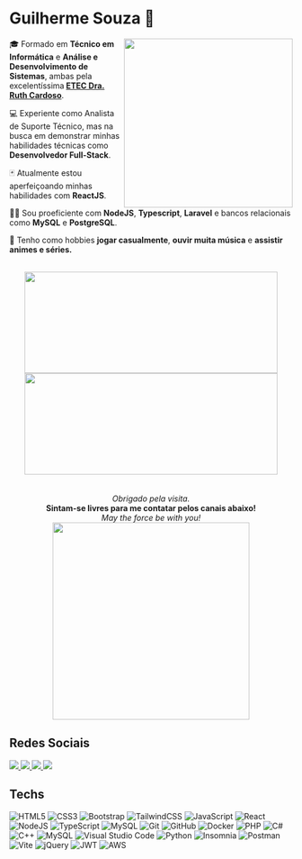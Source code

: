 # Guilherme Souza 🤘

<img width="300" align="right" src="https://i.gifer.com/72uG.gif" />
<p>🎓 Formado em <b>Técnico em Informática</b> e <b>Análise e Desenvolvimento de Sistemas</b>, ambas pela excelentíssima<b> <a href="https://etecdrc.com.br">ETEC Dra. Ruth Cardoso</a></b>.</p>
<p>💻 Experiente como Analista de Suporte Técnico, mas na busca em demonstrar minhas habilidades técnicas como <b>Desenvolvedor Full-Stack</b>.</p>
<p>🃏 Atualmente estou aperfeiçoando minhas habilidades com <b>ReactJS</b>.</p>
<p>👨‍💻 Sou proeficiente com <b>NodeJS</b>, <b>Typescript</b>, <b>Laravel</b> e bancos relacionais como <b>MySQL</b> e <b>PostgreSQL</b>.</p>
<p>🍫 Tenho como hobbies <b>jogar casualmente</b>, <b>ouvir muita música</b> e <b>assistir animes e séries.</b></p>

<br>

<div align="center">
<img height="180em" width="450" src="https://github-readme-stats.vercel.app/api/top-langs/?username=apenasguil&layout=compact&show_icons=true&theme=github_dark&hide=handlebars)">
<img height="180em" width="450" src="https://github-readme-stats.vercel.app/api?username=apenasguil&show_icons=true&theme=github_dark">
</div>

<br>
<br>

<div align="center">
<i>Obrigado pela visita.</i><br>
<b>Sintam-se livres para me contatar pelos canais abaixo!</b><br>
<i>May the force be with you!</i><br>
<img src="https://media3.giphy.com/media/ehnBGPgDOusUM/giphy.gif?cid=790b7611d4eb01717f60dde09b939c1a283e2781b437549f&rid=giphy.gif&ct=g" width="350">
</div>

## Redes Sociais

<div>
<a href="https://www.linkedin.com/in/guilmoraes/">
    <img src="https://img.shields.io/badge/GuilMoraes-%230077B5.svg?style=for-the-badge&logo=linkedin&logoColor=white">
</a>
<a target='_blank' href="https://www.facebook.com/apenasguil2.0/">
    <img src="https://img.shields.io/badge/Guil Moraes-%231877F2.svg?style=for-the-badge&logo=Facebook&logoColor=white">
</a>
<a target='_blank' href="https://www.instagram.com/apenasguil/">
    <img src="https://img.shields.io/badge/ApenasGuil-%23E4405F.svg?style=for-the-badge&logo=Instagram&logoColor=white">
</a>
<a target='_blank' href="https://www.x.com/apenasguil">
    <img src="https://img.shields.io/badge/ApenasGuil-%23000000.svg?style=for-the-badge&logo=X&logoColor=white">
</a>
</div>

## Techs

<div>

![HTML5](https://img.shields.io/badge/html5-%23E34F26.svg?style=for-the-badge&logo=html5&logoColor=white)
![CSS3](https://img.shields.io/badge/css3-%231572B6.svg?style=for-the-badge&logo=css3&logoColor=white)
![Bootstrap](https://img.shields.io/badge/bootstrap-%238511FA.svg?style=for-the-badge&logo=bootstrap&logoColor=white)
![TailwindCSS](https://img.shields.io/badge/tailwindcss-%2338B2AC.svg?style=for-the-badge&logo=tailwind-css&logoColor=white)
![JavaScript](https://img.shields.io/badge/javascript-%23323330.svg?style=for-the-badge&logo=javascript&logoColor=%23F7DF1E)
![React](https://img.shields.io/badge/react-%2320232a.svg?style=for-the-badge&logo=react&logoColor=%2361DAFB)
![NodeJS](https://img.shields.io/badge/node.js-6DA55F?style=for-the-badge&logo=node.js&logoColor=white)
![TypeScript](https://img.shields.io/badge/typescript-%23007ACC.svg?style=for-the-badge&logo=typescript&logoColor=white)
![MySQL](https://img.shields.io/badge/mysql-4479A1.svg?style=for-the-badge&logo=mysql&logoColor=white)
![Git](https://img.shields.io/badge/git-%23F05033.svg?style=for-the-badge&logo=git&logoColor=white)
![GitHub](https://img.shields.io/badge/github-%23121011.svg?style=for-the-badge&logo=github&logoColor=white)
![Docker](https://img.shields.io/badge/docker-%230db7ed.svg?style=for-the-badge&logo=docker&logoColor=white)
![PHP](https://img.shields.io/badge/php-%23777BB4.svg?style=for-the-badge&logo=php&logoColor=white)
![C#](https://img.shields.io/badge/c%23-%23239120.svg?style=for-the-badge&logo=csharp&logoColor=white)
![C++](https://img.shields.io/badge/c++-%2300599C.svg?style=for-the-badge&logo=c%2B%2B&logoColor=white)
![MySQL](https://img.shields.io/badge/mysql-4479A1.svg?style=for-the-badge&logo=mysql&logoColor=white)
![Visual Studio Code](https://img.shields.io/badge/Visual%20Studio%20Code-0078d7.svg?style=for-the-badge&logo=visual-studio-code&logoColor=white)
![Python](https://img.shields.io/badge/python-3670A0?style=for-the-badge&logo=python&logoColor=ffdd54)
![Insomnia](https://img.shields.io/badge/Insomnia-black?style=for-the-badge&logo=insomnia&logoColor=5849BE)
![Postman](https://img.shields.io/badge/Postman-FF6C37?style=for-the-badge&logo=postman&logoColor=white)
![Vite](https://img.shields.io/badge/vite-%23646CFF.svg?style=for-the-badge&logo=vite&logoColor=white)
![jQuery](https://img.shields.io/badge/jquery-%230769AD.svg?style=for-the-badge&logo=jquery&logoColor=white)
![JWT](https://img.shields.io/badge/JWT-black?style=for-the-badge&logo=JSON%20web%20tokens)
![AWS](https://img.shields.io/badge/AWS-%23FF9900.svg?style=for-the-badge&logo=amazon-aws&logoColor=white)

</div>
